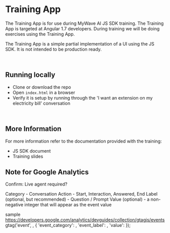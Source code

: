 # Training App

The Training App is for use during MyWave AI JS SDK training. The Training App is targeted at Angular 1.7 developers. During training we will be doing exercises using the Training App. 

The Training App is a simple partial implementation of a UI using the JS SDK. It is not intended to be production ready. 


<br />

## Running locally

* Clone or download the repo
* Open `index.html` in a browser
* Verify it is setup by running through the 'I want an extension on my electricity bill' conversation

<br />

## More Information
For more information refer to the documentation provided with the training:
   * JS SDK document
   * Training slides



## Note for Google Analytics

Confirm: Live agent required?

Category - Conversation
Action - Start, Interaction, Answered, End
Label (optional, but recommended) - Question / Prompt
Value (optional) - a non-negative integer that will appear as the event value



sample
https://developers.google.com/analytics/devguides/collection/gtagjs/events
gtag('event', <action>, {
  'event_category': <category>,
  'event_label': <label>,
  'value': <value>
});